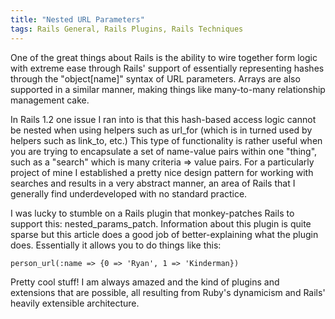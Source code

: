 ```yaml
---
title: "Nested URL Parameters"
tags: Rails General, Rails Plugins, Rails Techniques
---
```


One of the great things about Rails is the ability to wire together form logic with extreme ease through Rails' support of essentially representing hashes through the "object[name]" syntax of URL parameters. Arrays are also supported in a similar manner, making things like many-to-many relationship management cake.

In Rails 1.2 one issue I ran into is that this hash-based access logic cannot be nested when using helpers such as url_for (which is in turned used by helpers such as link_to, etc.) This type of functionality is rather useful when you are trying to encapsulate a set of name-value pairs within one "thing", such as a "search" which is many criteria => value pairs. For a particularly project of mine I established a pretty nice design pattern for working with searches and results in a very abstract manner, an area of Rails that I generally find underdeveloped with no standard practice.

I was lucky to stumble on a Rails plugin that monkey-patches Rails to support this: nested_params_patch. Information about this plugin is quite sparse but this article does a good job of better-explaining what the plugin does. Essentially it allows you to do things like this:

    person_url(:name => {0 => 'Ryan', 1 => 'Kinderman})

Pretty cool stuff! I am always amazed and the kind of plugins and extensions that are possible, all resulting from Ruby's dynamicism and Rails' heavily extensible architecture.

